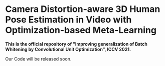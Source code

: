 # Camera Distortion-aware 3D Human Pose Estimation in Video with Optimization-based Meta-Learning

**This is the official repository of "Improving generalization of Batch Whitening by Convolutional Unit Optimization", ICCV 2021.**

Our Code will be released soon.
